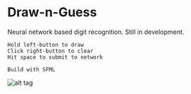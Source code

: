 # Draw-n-Guess

Neural network based digit recognition. Still in development.
```
Hold left-button to draw
Click right-button to clear
Hit space to submit to network

Build with SFML
```

![alt tag](http://i.imgur.com/3bQxUyW.png)

